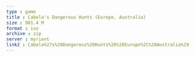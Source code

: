 ```yaml
---
type : game
title : Cabela's Dangerous Hunts (Europe, Australia)
size : 901.4 M
format : iso
archive : zip
server : myrient
link2 : Cabela%27s%20Dangerous%20Hunts%20%28Europe%2C%20Australia%29
---
```

